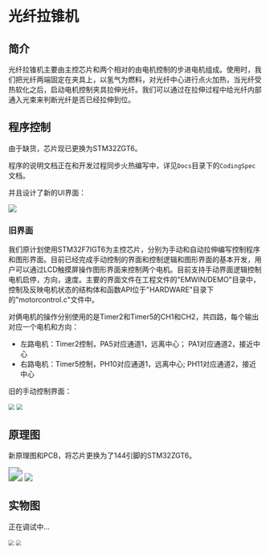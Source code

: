 # 光纤拉锥机
## 简介

光纤拉锥机主要由主控芯片和两个相对的由电机控制的步进电机组成。使用时，我们把光纤两端固定在夹具上，以氢气为燃料，对光纤中心进行点火加热，当光纤受热软化之后，启动电机控制夹具拉伸光纤。我们可以通过在拉伸过程中给光纤内部通入光束来判断光纤是否已经拉伸到位。

## 程序控制

由于缺货，芯片现已更换为STM32ZGT6。

程序的说明文档正在和开发过程同步火热编写中，详见`Docs`目录下的`CodingSpec`文档。

并且设计了新的UI界面：

<img src=".\Docs\Images\GUI_v1.0.png" style="zoom:100%;" />



### 旧界面

我们原计划使用STM32F7IGT6为主控芯片，分别为手动和自动拉伸编写控制程序和图形界面。目前已经完成手动控制的界面和控制逻辑和图形界面的基本开发，用户可以通过LCD触摸屏操作图形界面来控制两个电机。目前支持手动界面逻辑控制电机启停，方向，速度。主要的界面文件在工程文件的"EMWIN/DEMO"目录中，控制及反映电机状态的结构体和函数API位于"HARDWARE"目录下的"motorcontrol.c"文件中。

对俩电机的操作分别使用的是Timer2和Timer5的CH1和CH2，共四路，每个输出对应一个电机和方向：

- 左路电机：Timer2控制，PA5对应通道1，远离中心； PA1对应通道2，接近中心
- 右路电机：Timer5控制，PH10对应通道1，远离中心; PH11对应通道2，接近中心

旧的手动控制界面：

<img src=".\Docs\Images\GUI1.png" style="zoom:75%;" />				<img src=".\Docs\Images\GUI2.png" style="zoom:75%;" />



## 原理图

新原理图和PCB，将芯片更换为了144引脚的STM32ZGT6。

<img src=".\Docs\Images\PCB_PCB_光纤拉锥机-144pin.svg" style="zoom:175%;" />

<img src=".\Docs\Images\Schematic_光纤拉锥机-144pin.svg" style="zoom:100%;" />

## 实物图

正在调试中...

<img src=".\Docs\Images\Photo2.jpg" style="zoom:67%;" />

<img src=".\Docs\Images\Photo1.jpg" style="zoom:67%;" />